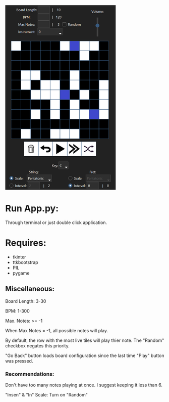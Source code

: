 <img src="Images/KoL.png" alt="KoL" width="350"/>

# Run App.py:
Through terminal or just double click application.

# Requires:
- tkinter
- ttkbootstrap
- PIL
- pygame

## Miscellaneous:
Board Length: 	3-30

BPM:		1-300

Max. Notes:	>= -1

When Max Notes = -1, all possible notes will play.

By default, the row with the most live tiles will play thier note. 
The "Random" checkbox negates this priority.

"Go Back" button loads board configuration since the last time "Play" button was pressed.

### Recommendations:

Don't have too many notes playing at once. I suggest keeping it less than 6.

"Insen" & "In" Scale: Turn on "Random"